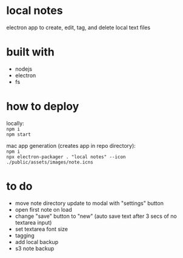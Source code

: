 # local notes

electron app to create, edit, tag, and delete local text files

# built with
* nodejs
* electron
* fs

# how to deploy

locally:<br>
`npm i`<br>
`npm start`

mac app generation (creates app in repo directory):<br>
`npm i`<br>
`npx electron-packager . "local notes" --icon ./public/assets/images/note.icns`<br>

# to do
* move note directory update to modal with "settings" button
* open first note on load
* change "save" button to "new" (auto save text after 3 secs of no textarea input)
* set textarea font size
* tagging
* add local backup
* s3 note backup